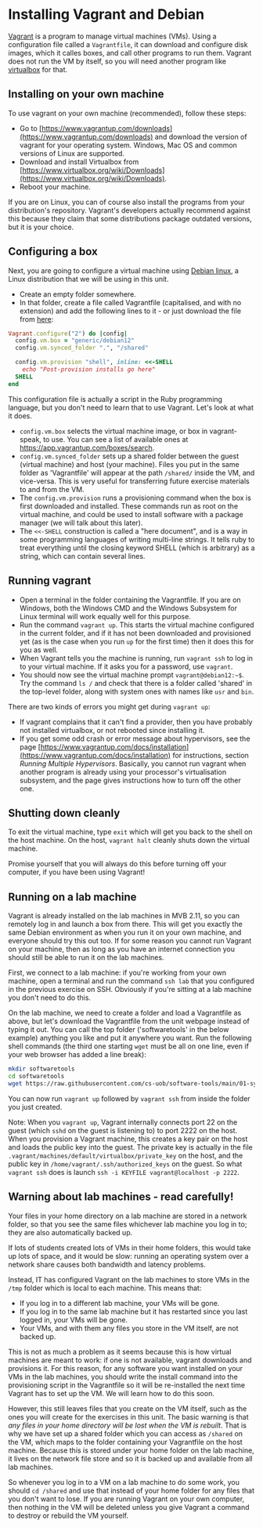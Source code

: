 # Installing Vagrant and Debian 

[Vagrant](https://www.vagrantup.com/) is a program to manage virtual machines (VMs). Using a configuration file called a `Vagrantfile`, it can download and configure disk images, which it calles boxes, and call other programs to run them. Vagrant does not run the VM by itself, so you will need another program like [virtualbox](https://www.virtualbox.org/) for that.

## Installing on your own machine

To use vagrant on your own machine (recommended), follow these steps:

  * Go to [https://www.vagrantup.com/downloads](https://www.vagrantup.com/downloads) and download the version of vagrant for your operating system. Windows, Mac OS and common versions of Linux are supported.
  * Download and install Virtualbox from [https://www.virtualbox.org/wiki/Downloads](https://www.virtualbox.org/wiki/Downloads).
  * Reboot your machine.

If you are on Linux, you can of course also install the programs from your distribution's repository. Vagrant's developers actually recommend against this because they claim that some distributions package outdated versions, but it is your choice.

## Configuring a box

Next, you are going to configure a virtual machine using [Debian linux](https://www.debian.org/), a Linux distribution that we will be using in this unit. 

  * Create an empty folder somewhere.
  * In that folder, create a file called Vagrantfile (capitalised, and with no extension) and add the following lines to it - or just download the file from [here](./Vagrantfile):

```ruby
Vagrant.configure("2") do |config|
  config.vm.box = "generic/debian12"
  config.vm.synced_folder ".", "/shared"

  config.vm.provision "shell", inline: <<-SHELL
    echo "Post-provision installs go here"
  SHELL
end
```

This configuration file is actually a script in the Ruby programming language, but you don't need to learn that to use Vagrant. Let's look at what it does.

  * `config.vm.box` selects the virtual machine image, or box in vagrant-speak, to use. You can see a list of available ones at <https://app.vagrantup.com/boxes/search>.
  * `config.vm.synced_folder` sets up a shared folder between the guest (virtual machine) and host (your machine). Files you put in the same folder as 'Vagrantfile' will appear at the path `/shared/` inside the VM, and vice-versa. This is very useful for transferring future exercise materials to and from the VM.
  * The `config.vm.provision` runs a provisioning command when the box is first downloaded and installed. These commands run as root on the virtual machine, and could be used to install software with a package manager (we will talk about this later).
  * The `<<-SHELL` construction is called a "here document", and is a way in some programming languages of writing multi-line strings. It tells ruby to treat everything until the closing keyword SHELL (which is arbitrary) as a string, which can contain several lines.

## Running vagrant

  * Open a terminal in the folder containing the Vagrantfile. If you are on Windows, both the Windows CMD and the Windows Subsystem for Linux terminal will work equally well for this purpose.
  * Run the command `vagrant up`. This starts the virtual machine configured in the current folder, and if it has not been downloaded and provisioned yet (as is the case when you run `up` for the first time) then it does this for you as well.
  * When Vagrant tells you the machine is running, run `vagrant ssh` to log in to your virtual machine. If it asks you for a password, use `vagrant`.
  * You should now see the virtual machine prompt `vagrant@debian12:~$`. Try the command `ls /` and check that there is a folder called 'shared' in the top-level folder, along with system ones with names like `usr` and `bin`.

There are two kinds of errors you might get during `vagrant up`:

  - If vagrant complains that it can't find a provider, then you have probably not installed virtualbox, or not rebooted since installing it.
  - If you get some odd crash or error message about hypervisors, see the page [https://www.vagrantup.com/docs/installation](https://www.vagrantup.com/docs/installation) for instructions, section _Running Multiple Hypervisors_. Basically, you cannot run vagrant when another program is already using your processor's virtualisation subsystem, and the page gives instructions how to turn off the other one.

## Shutting down cleanly

To exit the virtual machine, type `exit` which will get you back to the shell on the host machine. On the host, `vagrant halt` cleanly shuts down the virtual machine.

Promise yourself that you will always do this before turning off your computer, if you have been using Vagrant!

## Running on a lab machine

Vagrant is already installed on the lab machines in MVB 2.11, so you can remotely log in and launch a box from there. This will get you exactly the same Debian environment as when you run it on your own machine, and everyone should try this out too. If for some reason you cannot run Vagrant on your machine, then as long as you have an internet connection you should still be able to run it on the lab machines.

First, we connect to a lab machine: if you're working from your own machine, open a terminal and run the command `ssh lab` that you configured in the previous exercise on SSH. Obviously if you're sitting at a lab machine you don't need to do this.

On the lab machine, we need to create a folder and load a Vagrantfile as above, but let's download the Vagrantfile from the unit webpage instead of typing it out. You can call the top folder ('softwaretools' in the below example) anything you like and put it anywhere you want. Run the following shell commands (the third one starting `wget` must be all on one line, even if your web browser has added a line break):

```sh
mkdir softwaretools
cd softwaretools
wget https://raw.githubusercontent.com/cs-uob/software-tools/main/01-sysadmin/lab/Vagrantfile
```

You can now run `vagrant up` followed by `vagrant ssh` from inside the folder you just created.

Note: When you `vagrant up`, Vagrant internally connects port 22 on the guest (which `sshd` on the guest is listening to) to port 2222 on the host. When you provision a Vagrant machine, this creates a key pair on the host and loads the public key into the guest. The private key is actually in the file `.vagrant/machines/default/virtualbox/private_key` on the host, and the public key in `/home/vagrant/.ssh/authorized_keys` on the guest. So what `vagrant ssh` does is launch `ssh -i KEYFILE vagrant@localhost -p 2222`.

## Warning about lab machines - read carefully!

Your files in your home directory on a lab machine are stored in a network folder, so that you see the same files whichever lab machine you log in to; they are also automatically backed up.

If lots of students created lots of VMs in their home folders, this would take up lots of space, and it would be slow: running an operating system over a network share causes both bandwidth and latency problems.

Instead, IT has configured Vagrant on the lab machines to store VMs in the `/tmp` folder which is local to each machine. This means that:

  * If you log in to a different lab machine, your VMs will be gone.
  * If you log in to the same lab machine but it has restarted since you last logged in, your VMs will be gone.
  * Your VMs, and with them any files you store in the VM itself, are not backed up.

This is not as much a problem as it seems because this is how virtual machines are meant to work: if one is not available, vagrant downloads and provisions it. For this reason, for any software you want installed on your VMs in the lab machines, you should write the install command into the provisioning script in the Vagrantfile so it will be re-installed the next time Vagrant has to set up the VM. We will learn how to do this soon.

However, this still leaves files that you create on the VM itself, such as the ones you will create for the exercises in this unit. The basic warning is that _any files in your home directory will be lost when the VM is rebuilt_. That is why we have set up a shared folder which you can access as `/shared` on the VM, which maps to the folder containing your Vagrantfile on the host machine. Because this is stored under your home folder on the lab machine, it lives on the network file store and so it is backed up and available from all lab machines.

So whenever you log in to a VM on a lab machine to do some work, you should `cd /shared` and use that instead of your home folder for any files that you don't want to lose. If you are running Vagrant on your own computer, then nothing in the VM will be deleted unless you give Vagrant a command to destroy or rebuild the VM yourself.
